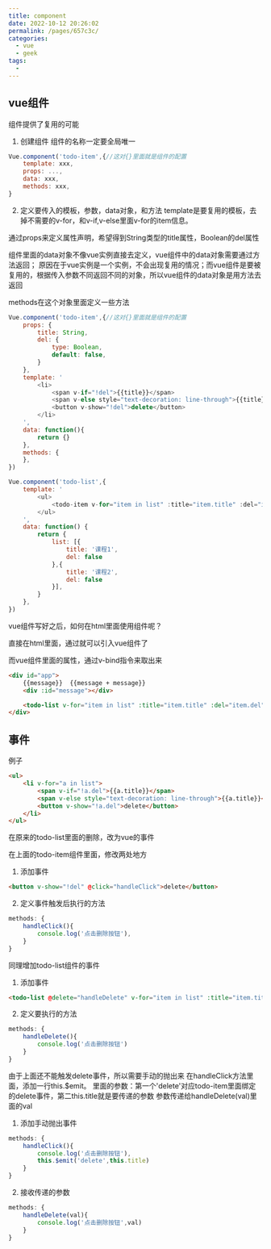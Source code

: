 ```yaml
---
title: component
date: 2022-10-12 20:26:02
permalink: /pages/657c3c/
categories:
  - vue
  - geek
tags:
  - 
---
```

## vue组件
组件提供了复用的可能

1. 创建组件
组件的名称一定要全局唯一
```javascript
Vue.component('todo-item',{//这对{}里面就是组件的配置
    template: xxx,
    props: ...,
    data: xxx,
    methods: xxx,
}
```

2. 定义要传入的模板，参数，data对象，和方法
template是要复用的模板，去掉不需要的v-for，和v-if,v-else里面v-for的item信息。

通过props来定义属性声明，希望得到String类型的title属性，Boolean的del属性

组件里面的data对象不像vue实例直接去定义，vue组件中的data对象需要通过方法返回；
原因在于vue实例是一个实例，不会出现复用的情况；而vue组件是要被复用的，根据传入参数不同返回不同的对象，所以vue组件的data对象是用方法去返回

methods在这个对象里面定义一些方法

```javascript
Vue.component('todo-item',{//这对{}里面就是组件的配置
    props: {
        title: String,
        del: {
            type: Boolean,
            default: false,
        }
    },
    template: '
        <li>
            <span v-if="!del">{{title}}</span>
            <span v-else style="text-decoration: line-through">{{title}}</span>
            <button v-show="!del">delete</button>
        </li>
    ',
    data: function(){
        return {}
    },
    methods: {
    },
})

Vue.component('todo-list',{
    template: '
        <ul>
            <todo-item v-for="item in list" :title="item.title" :del="item.del"></todo-item>
        </ul>
    ',
    data: function() {
        return {
            list: [{
                title: '课程1',
                del: false
            },{
                title: '课程2',
                del: false
            }],
        }
    },
})
```
vue组件写好之后，如何在html里面使用组件呢？

直接在html里面，通过<component-name></component-name>就可以引入vue组件了

而vue组件里面的属性，通过v-bind指令来取出来
```html
<div id="app">
    {{message}}  {{message + message}}
    <div :id="message"></div>

    <todo-list v-for="item in list" :title="item.title" :del="item.del"></todo-list>
</div>
```

## 事件
例子
```html
<ul>
    <li v-for="a in list">
        <span v-if="!a.del">{{a.title}}</span>
        <span v-else style="text-decoration: line-through">{{a.title}}</span>
        <button v-show="!a.del">delete</button>
    </li>
</ul>
```

在原来的todo-list里面的删除，改为vue的事件

在上面的todo-item组件里面，修改两处地方
1. 添加事件
```html
<button v-show="!del" @click="handleClick">delete</button>
```
2. 定义事件触发后执行的方法
```javascript
methods: {
    handleClick(){
        console.log('点击删除按钮'),
    }
}
```

同理增加todo-list组件的事件
1. 添加事件
```html
<todo-list @delete="handleDelete" v-for="item in list" :title="item.title" :del="item.del"></todo-list>
```

2. 定义要执行的方法
```javascript
methods: {
    handleDelete(){
        console.log('点击删除按钮')
    }
}
```

由于上面还不能触发delete事件，所以需要手动的抛出来
在handleClick方法里面，添加一行this.$emit。
里面的参数：第一个'delete'对应todo-item里面绑定的delete事件，第二this.title就是要传递的参数
参数传递给handleDelete(val)里面的val
1. 添加手动抛出事件
```javascript
methods: {
    handleClick(){
        console.log('点击删除按钮'),
        this.$emit('delete',this.title)
    }
}
```

2. 接收传递的参数
```javascript
methods: {
    handleDelete(val){
        console.log('点击删除按钮',val)
    }
}
```
